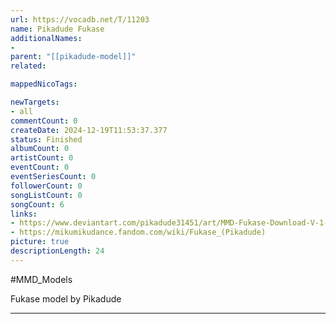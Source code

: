 ```yaml
---
url: https://vocadb.net/T/11203
name: Pikadude Fukase
additionalNames: 
- 
parent: "[[pikadude-model]]"
related:

mappedNicoTags:

newTargets:
- all
commentCount: 0
createDate: 2024-12-19T11:53:37.377
status: Finished
albumCount: 0
artistCount: 0
eventCount: 0
eventSeriesCount: 0
followerCount: 0
songListCount: 0
songCount: 6
links: 
- https://www.deviantart.com/pikadude31451/art/MMD-Fukase-Download-V-1-0-592778367
- https://mikumikudance.fandom.com/wiki/Fukase_(Pikadude)
picture: true
descriptionLength: 24
---
```


#MMD_Models

Fukase model by Pikadude

---

